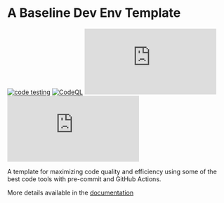 # A Baseline Dev Env Template

[![code testing](https://github.com/{{cookiecutter.project_owner}}/{{cookiecutter.project_slug}}/actions/workflows/testing.yaml/badge.svg)](https://github.com/{{cookiecutter.project_owner}}/{{cookiecutter.project_slug}}/actions/workflows/testing.yaml)
[![CodeQL](https://github.com/{{cookiecutter.project_owner}}/{{cookiecutter.project_slug}}/actions/workflows/codeql.yaml/badge.svg)](https://github.com/{{cookiecutter.project_owner}}/{{cookiecutter.project_slug}}/actions/workflows/codeql.yaml)
[![code coverage](https://img.shields.io/endpoint?url=https://raw.githubusercontent.com/{{cookiecutter.project_owner}}/{{cookiecutter.project_slug}}/main/.repo-shields/covered_shield.json)](.repo-reports/coverage.txt)
[![code quality](https://img.shields.io/endpoint?url=https://raw.githubusercontent.com/{{cookiecutter.project_owner}}/{{cookiecutter.project_slug}}/main/.repo-shields/quality_shield.json)](.repo-reports/pylint-report.txt)

A template for maximizing code quality and efficiency using some of the best code tools with pre-commit and GitHub
Actions.

More details available in the
[documentation](https://{{cookiecutter.project_owner}}.github.io/{{cookiecutter.project_slug}}/)
